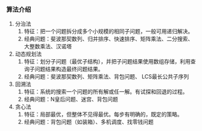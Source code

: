 ### 算法介绍
1. 分治法
    1. 特征：把一个问题拆分成多个小规模的相同子问题，一般可用递归解决。
    2. 经典问题：斐波那契数列、归并排序、快速排序、矩阵乘法、二分搜索、大整数乘法、汉诺塔
2. 动态规划法
    1. 特征：划分子问题（最优子结构），并把子问题结果使用数组存储，利用查询子问题结果构造最终问题结果。
    2. 经典问题：斐波那契数列、矩阵乘法、背包问题、 LCS最长公共子序列
3. 回溯法
    1. 特征：系统的搜索一个问题的所有解或任一解。有试探和回退的过程。
    2. 经典问题：N皇后问题、迷宫、背包问题
4. 贪心法
    1. 特征：局部最优，但整体不见得最优。每步有明确的，既定的策略。
    2. 经典问题：背包问题（如装箱）、多机调度、找零钱问题